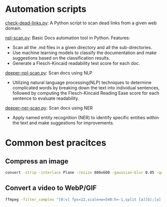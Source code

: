 # Automation scripts

[check-dead-links.py](https://github.com/p1ng-request/automation-scripts-best-pracitces/blob/main/check-dead-links.py): A Python script to scan dead links from a given web domain.

[npl-scan.py](https://github.com/p1ng-request/automation-scripts/blob/main/nlp-scan.py): Basic Docs automation tool in Python. Features:
+ Scan all the .md files in a given directory and all the sub-directories.
+ Use machine learning models to classify the documentation and make suggestions based on the classification results.
+ Generate a Flesch-Kincaid readability test score for each doc.

[deeper-npl-scan.py](https://github.com/p1ng-request/automation-scripts/blob/main/deeper-nlp-scan.py): Scan docs using NLP
+ Utilizing natural language processing(NLP) techniques to determine complicated words by breaking down the text into individual sentences, followed by computing the Flesch-Kincaid Reading Ease score for each sentence to evaluate readability.

[deeper-ner-scan.py](https://github.com/p1ng-request/automation-scripts/blob/main/deeper-ner-scan.py): Scan docs using NER
+ Apply named entity recognition (NER) to identify specific entities within the text and make suggestions for improvements.

# Common best pracitces

## Compress an image
```bash
convert -strip -interlace Plane -resize 800x600 -gaussian-blur 0.05 -quality 85% source.png result.webp
```

## Convert a video to WebP/GIF
```bash
ffmpeg -filter_complex "[0:v] fps=12,scale=w=540:h=-1,split [a][b];[a] palettegen [p];[b][p] paletteuse" -i clip.mov clip.webp
```
